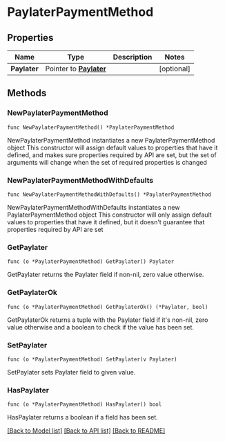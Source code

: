 # PaylaterPaymentMethod

## Properties

Name | Type | Description | Notes
------------ | ------------- | ------------- | -------------
**Paylater** | Pointer to [**Paylater**](Paylater.md) |  | [optional] 

## Methods

### NewPaylaterPaymentMethod

`func NewPaylaterPaymentMethod() *PaylaterPaymentMethod`

NewPaylaterPaymentMethod instantiates a new PaylaterPaymentMethod object
This constructor will assign default values to properties that have it defined,
and makes sure properties required by API are set, but the set of arguments
will change when the set of required properties is changed

### NewPaylaterPaymentMethodWithDefaults

`func NewPaylaterPaymentMethodWithDefaults() *PaylaterPaymentMethod`

NewPaylaterPaymentMethodWithDefaults instantiates a new PaylaterPaymentMethod object
This constructor will only assign default values to properties that have it defined,
but it doesn't guarantee that properties required by API are set

### GetPaylater

`func (o *PaylaterPaymentMethod) GetPaylater() Paylater`

GetPaylater returns the Paylater field if non-nil, zero value otherwise.

### GetPaylaterOk

`func (o *PaylaterPaymentMethod) GetPaylaterOk() (*Paylater, bool)`

GetPaylaterOk returns a tuple with the Paylater field if it's non-nil, zero value otherwise
and a boolean to check if the value has been set.

### SetPaylater

`func (o *PaylaterPaymentMethod) SetPaylater(v Paylater)`

SetPaylater sets Paylater field to given value.

### HasPaylater

`func (o *PaylaterPaymentMethod) HasPaylater() bool`

HasPaylater returns a boolean if a field has been set.


[[Back to Model list]](../README.md#documentation-for-models) [[Back to API list]](../README.md#documentation-for-api-endpoints) [[Back to README]](../README.md)


